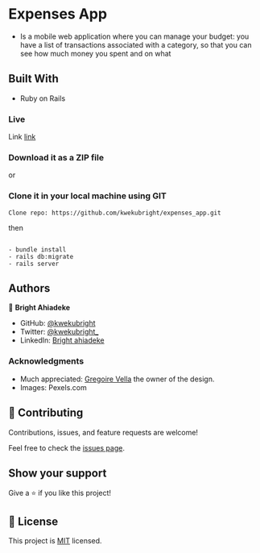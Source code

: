 # Expenses App

- Is a mobile web application where you can manage your budget: you have a list of transactions associated with a category, so that you can see how much money you spent and on what

## Built With

- Ruby on Rails

### Live
Link [link](https://expenses-app-rails.herokuapp.com/)

### Download it as a ZIP file

or

### Clone it in your local machine using GIT
```
Clone repo: https://github.com/kwekubright/expenses_app.git
```

then

```run

- bundle install
- rails db:migrate
- rails server

```

## Authors

👤 **Bright Ahiadeke**

- GitHub: [@kwekubright](https://github.com/kwekubright)
- Twitter: [@kwekubright_](https://twitter.com/kwekubright_)
- LinkedIn: [Bright ahiadeke](https://www.linkedin.com/in/kwekubright/)

### Acknowledgments

- Much appreciated: [Gregoire Vella](https://www.behance.net/gregoirevella) the owner of the design.
- Images: Pexels.com

## 🤝 Contributing

Contributions, issues, and feature requests are welcome!

Feel free to check the [issues page](https://github.com/kwekubright/expenses_app/issues).

## Show your support

Give a ⭐️ if you like this project!

## 📝 License

This project is [MIT](https://github.com/kwekubright/expenses_app/development/LICENSE) licensed.
